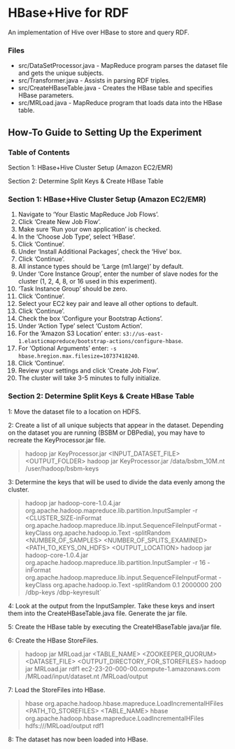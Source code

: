 # HBase+Hive for RDF

An implementation of Hive over HBase to store and query RDF.

### Files
* src/DataSetProcessor.java - MapReduce program parses the dataset file and gets the unique subjects.
* src/Transformer.java - Assists in parsing RDF triples.
* src/CreateHBaseTable.java - Creates the HBase table and specifies HBase parameters.
* src/MRLoad.java - MapReduce program that loads data into the HBase table.


## How-To Guide to Setting Up the Experiment
### Table of Contents
Section 1: HBase+Hive Cluster Setup (Amazon EC2/EMR)

Section 2: Determine Split Keys & Create HBase Table

### Section 1: HBase+Hive Cluster Setup (Amazon EC2/EMR)

1. Navigate to ‘Your Elastic MapReduce Job Flows’.
2. Click ‘Create New Job Flow’.
3. Make sure ‘Run your own application’ is checked.
4. In the ‘Choose Job Type’, select ‘HBase’.
5. Click ‘Continue’.
6. Under ‘Install Additional Packages’, check the ‘Hive’ box.
7. Click ‘Continue’.
8. All instance types should be ‘Large (m1.large)’ by default.
9. Under ‘Core Instance Group’, enter the number of slave nodes for the cluster (1, 2, 4, 8, or 16 used in this experiment).
10.	‘Task Instance Group’ should be zero.
11.	Click ‘Continue’.
12.	Select your EC2 key pair and leave all other options to default.
13.	Click ‘Continue’.
14.	Check the box ‘Configure your Bootstrap Actions’.
15. Under ‘Action Type’ select ‘Custom Action’.
16. For the ‘Amazon S3 Location’ enter: `s3://us-east-1.elasticmapreduce/bootstrap-actions/configure-hbase`.
17. For ‘Optional Arguments’ enter: `-s hbase.hregion.max.filesize=10737418240`.
18. Click ‘Continue’.
19. Review your settings and click ‘Create Job Flow’.
20. The cluster will take 3-5 minutes to fully initialize. 

### Section 2: Determine Split Keys & Create HBase Table
1: Move the dataset file to a location on HDFS.

2: Create a list of all unique subjects that appear in the dataset. Depending on the dataset you are running (BSBM or DBPedia), you may have to recreate the KeyProcessor.jar file.
> 	hadoop jar KeyProcessor.jar <INPUT_DATASET_FILE> <OUTPUT_FOLDER>
> 	hadoop jar KeyProcessor.jar /data/bsbm_10M.nt /user/hadoop/bsbm-keys

3: Determine the keys that will be used to divide the data evenly among the cluster.
> 	hadoop jar hadoop-core-1.0.4.jar org.apache.hadoop.mapreduce.lib.partition.InputSampler -r <CLUSTER_SIZE-inFormat org.apache.hadoop.mapreduce.lib.input.SequenceFileInputFormat -keyClass org.apache.hadoop.io.Text -splitRandom <PROBABILITY> <NUMBER_OF_SAMPLES> <NUMBER_OF_SPLITS_EXAMINED> <PATH_TO_KEYS_ON_HDFS> <OUTPUT_LOCATION>
> 	hadoop jar hadoop-core-1.0.4.jar org.apache.hadoop.mapreduce.lib.partition.InputSampler -r 16 -inFormat org.apache.hadoop.mapreduce.lib.input.SequenceFileInputFormat -keyClass org.apache.hadoop.io.Text -splitRandom 0.1 2000000 200 /dbp-keys /dbp-keyresult`

4: Look at the output from the InputSampler. Take these keys and insert them into the CreateHBaseTable.java file. Generate the jar file.

5: Create the HBase table by executing the CreateHBaseTable java/jar file.

6: Create the HBase StoreFiles.
> 	hadoop jar MRLoad.jar <TABLE_NAME> <ZOOKEEPER_QUORUM> <DATASET_FILE> <OUTPUT_DIRECTORY_FOR_STOREFILES>
> 	hadoop jar MRLoad.jar rdf1 ec2-23-20-000-00.compute-1.amazonaws.com /MRLoad/input/dataset.nt /MRLoad/output

7: Load the StoreFiles into HBase.
> 	hbase org.apache.hadoop.hbase.mapreduce.LoadIncrementalHFiles <PATH_TO_STOREFILES> <TABLE_NAME>
> 	hbase org.apache.hadoop.hbase.mapreduce.LoadIncrementalHFiles hdfs:///MRLoad/output rdf1
	
8: The dataset has now been loaded into HBase.
